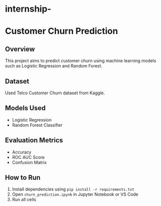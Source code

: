 # internship-

# Customer Churn Prediction

## Overview
This project aims to predict customer churn using machine learning models such as Logistic Regression and Random Forest.

## Dataset
Used Telco Customer Churn dataset from Kaggle.

## Models Used
- Logistic Regression
- Random Forest Classifier

## Evaluation Metrics
- Accuracy
- ROC AUC Score
- Confusion Matrix

## How to Run
1. Install dependencies using `pip install -r requirements.txt`
2. Open `churn_prediction.ipynb` in Jupyter Notebook or VS Code
3. Run all cells
